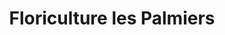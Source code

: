 ---
title: "Floriculture les Palmiers"
url: /limoges/floriculture-les-palmiers/
shop: centre de jardinage
---